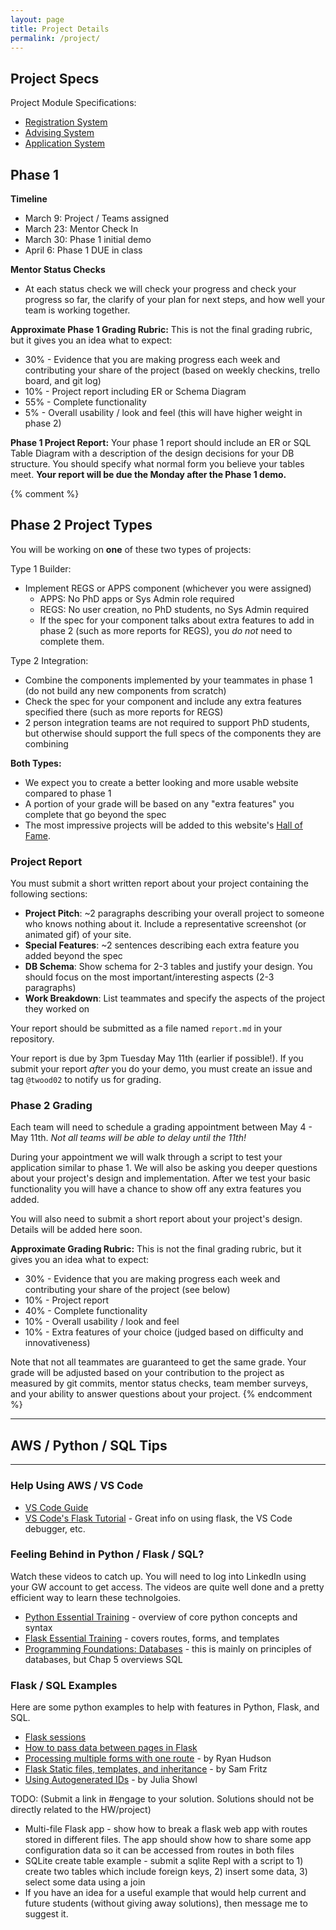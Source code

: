 ```yaml
---
layout: page
title: Project Details
permalink: /project/
---
```


## Project Specs

Project Module Specifications:
 - [Registration System](/project/REGS-2022.docx)
 - [Advising System](/project/ADS-2022.docx)
 - [Application System](/project/APPS-2022.docx)


## Phase 1 


**Timeline**
 - March 9: Project / Teams assigned
 - March 23: Mentor Check In
 - March 30: Phase 1 initial demo
 - April 6: Phase 1 DUE in class

**Mentor Status Checks**
  - At each status check we will check your progress and check your progress so far, the clarify of your plan for next steps, and how well your team is working together.

**Approximate Phase 1 Grading Rubric:** This is not the final grading rubric, but it gives you an idea what to expect:
  - 30% - Evidence that you are making progress each week and contributing your share of the project (based on weekly checkins, trello board, and git log)
  - 10% - Project report including ER or Schema Diagram
  - 55% - Complete functionality
  - 5% - Overall usability / look and feel (this will have higher weight in phase 2)

**Phase 1 Project Report:** Your phase 1 report should include an ER or SQL Table Diagram with a description of the design decisions for your DB structure. You should specify what normal form you believe your tables meet. **Your report will be due the Monday after the Phase 1 demo.**

{% comment %}
## Phase 2 Project Types

You will be working on **one** of these two types of projects:

Type 1 Builder:
 - Implement REGS or APPS component (whichever you were assigned)
   - APPS: No PhD apps or Sys Admin role required
   - REGS: No user creation, no PhD students, no Sys Admin required
   - If the spec for your component talks about extra features to add in phase 2 (such as more reports for REGS), you *do not* need to complete them.

Type 2 Integration:
 - Combine the components implemented by your teammates in phase 1 (do not build any new components from scratch)
 - Check the spec for your component and include any extra features specified there (such as more reports for REGS)
 - 2 person integration teams are not required to support PhD students, but otherwise should support the full specs of the components they are combining

**Both Types:**
 - We expect you to create a better looking and more usable website compared to phase 1
 - A portion of your grade will be based on any "extra features" you complete that go beyond the spec
 - The most impressive projects will be added to this website's [Hall of Fame](/hall).

### Project Report
You must submit a short written report about your project containing the following sections:

  - **Project Pitch**: ~2 paragraphs describing your overall project to someone who knows nothing about it. Include a representative screenshot (or animated gif) of your site.
  - **Special Features**: ~2 sentences describing each extra feature you added beyond the spec
  - **DB Schema**: Show schema for 2-3 tables and justify your design. You should focus on the most important/interesting aspects (2-3 paragraphs)
  - **Work Breakdown**: List teammates and specify the aspects of the project they worked on

Your report should be submitted as a file named  `report.md` in your repository.

Your report is due by 3pm Tuesday May 11th (earlier if possible!). If you submit your report *after* you do your demo, you must create an issue and tag `@twood02` to notify us for grading.

### Phase 2 Grading
Each team will need to schedule a grading appointment between May 4 - May 11th. *Not all teams will be able to delay until the 11th!*

During your appointment we will walk through a script to test your application similar to phase 1. We will also be asking you deeper questions about your project's design and implementation. After we test your basic functionality you will have a chance to show off any extra features you added.

You will also need to submit a short report about your project's design. Details will be added here soon.

**Approximate Grading Rubric:** This is not the final grading rubric, but it gives you an idea what to expect:
  - 30% - Evidence that you are making progress each week and contributing your share of the project (see below)
  - 10% - Project report
  - 40% - Complete functionality
  - 10% - Overall usability / look and feel
  - 10% - Extra features of your choice (judged based on difficulty and innovativeness)

Note that not all teammates are guaranteed to get the same grade. Your grade will be adjusted based on your contribution to the project as measured by git commits, mentor status checks, team member surveys, and your ability to answer questions about your project.
{% endcomment %}

---
## AWS / Python / SQL Tips
---

### Help Using AWS / VS Code

 - [VS Code Guide](https://docs.google.com/document/d/1tKK1miWh-AS9Q-j2JwAACkYMEsM8eGICDMhSWYCwQ4o/edit?usp=sharing)
 - [VS Code's Flask Tutorial](https://code.visualstudio.com/docs/python/tutorial-flask) - Great info on using flask, the VS Code debugger, etc.

### Feeling Behind in Python / Flask / SQL?
Watch these videos to catch up.  You will need to log into LinkedIn using your GW account to get access. The videos are quite well done and a pretty efficient way to learn these technolgoies.
  - [Python Essential Training](https://www.linkedin.com/learning-login/share?account=74651410&forceAccount=false&redirect=https%3A%2F%2Fwww.linkedin.com%2Flearning%2Fpython-essential-training-2%3Ftrk%3Dshare_ent_url%26shareId%3DckSZUbeWRW6TasHVFkr3Eg%253D%253D) - overview of core python concepts and syntax
  - [Flask Essential Training](https://www.linkedin.com/learning-login/share?account=74651410&forceAccount=false&redirect=https%3A%2F%2Fwww.linkedin.com%2Flearning%2Fflask-essential-training%3Ftrk%3Dshare_ent_url%26shareId%3Dr5AlZEacSFy5yqntXYf54Q%253D%253D) - covers routes, forms, and templates
  - [Programming Foundations: Databases](https://www.linkedin.com/learning-login/share?account=74651410&forceAccount=false&redirect=https%3A%2F%2Fwww.linkedin.com%2Flearning%2Fprogramming-foundations-databases-2%3Ftrk%3Dshare_ent_url%26shareId%3Dz9N5keEoQy2IR25xhNCn6g%253D%253D) - this is mainly on principles of databases, but Chap 5 overviews SQL

### Flask / SQL Examples

Here are some python examples to help with features in Python, Flask, and SQL.

  - [Flask sessions](https://repl.it/@twood02/SessionTest#main.py)
  - [How to pass data between pages in Flask](https://replit.com/@twood02/flaskdata)
  - [Processing multiple forms with one route](https://repl.it/@twood02/MultipleFormExample#main.py) - by Ryan Hudson
  - [Flask Static files, templates, and inheritance](https://replit.com/@twood02/Multiple-Templates-Static-Files-Inherited-Templates) - by Sam Fritz
  - [Using Autogenerated IDs](https://replit.com/@twood02/Flask-SQLite-autoincrement-example) - by Julia Showl

TODO: (Submit a link in #engage to your solution. Solutions should not be directly related to the HW/project)
  - Multi-file Flask app - show how to break a flask web app  with routes stored in different files. The app should show how to share some app configuration data so it can be accessed from routes in both files
  - SQLite create table example - submit a sqlite Repl with a script to 1) create two tables which include foreign keys, 2) insert some data, 3) select some data using a join
  - If you have an idea for a useful example that would help current and future students (without giving away solutions), then message me to suggest it.